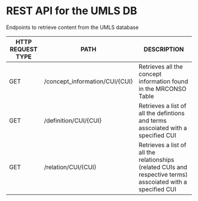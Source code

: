 # REST API for the UMLS DB

Endpoints to retrieve content from the UMLS database

| HTTP REQUEST TYPE | PATH | DESCRIPTION |
| --- | --- | --- |
| GET | /concept_information/CUI/{CUI} | Retrieves all the concept information found in the MRCONSO Table |
| GET | /definition/CUI/{CUI} | Retrieves a list of all the defintions and terms asscoiated with a specified CUI |
| GET | /relation/CUI/{CUI} | Retrieves a list of all the relationships (related CUIs and respective terms) asscoiated with a specified CUI |